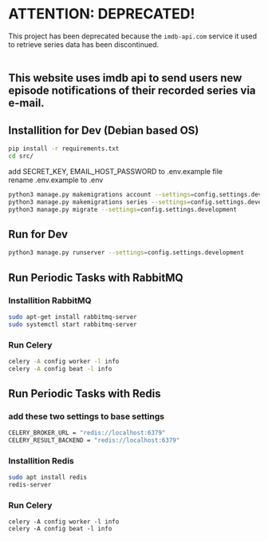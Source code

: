 # ATTENTION: DEPRECATED!
This project has been deprecated because the `imdb-api.com` service it used to retrieve series data has been discontinued.
<br /> <br />
## This website uses imdb api to send users new episode notifications of their recorded series via e-mail.

## Installition for Dev (Debian based OS)
```sh
pip install -r requirements.txt
cd src/
```

add SECRET_KEY, EMAIL_HOST_PASSWORD to .env.example file<br />
rename .env.example to .env<br />
```sh
python3 manage.py makemigrations account --settings=config.settings.development
python3 manage.py makemigrations series --settings=config.settings.development
python3 manage.py migrate --settings=config.settings.development
```

## Run for Dev
```sh
python3 manage.py runserver --settings=config.settings.development
```
## Run Periodic Tasks with RabbitMQ
### Installition RabbitMQ
```sh
sudo apt-get install rabbitmq-server
sudo systemctl start rabbitmq-server
```
### Run Celery
```sh
celery -A config worker -l info
celery -A config beat -l info
```
## Run Periodic Tasks with Redis
### **add these two settings to base settings**<br />
```sh
CELERY_BROKER_URL = "redis://localhost:6379"
CELERY_RESULT_BACKEND = "redis://localhost:6379"
```
### Installition Redis
```sh
sudo apt install redis
redis-server
```
### Run Celery
```
celery -A config worker -l info
celery -A config beat -l info
```
